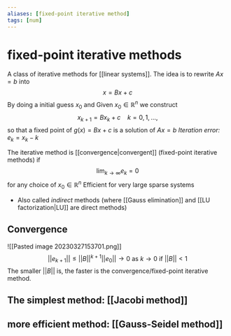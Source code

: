 ```yaml
---
aliases: [fixed-point iterative method]
tags: [num]
---
```


# fixed-point iterative methods
A class of iterative methods for [[linear systems]].
The idea is to rewrite $Ax=b$ into $$x= Bx +c$$By doing a initial guess $x_{0}$ and
Given $x_{0} \in \mathbb{R}^{n}$ we construct $$x_{k+1} = Bx_{k}+c \ \ \ \ k=0,1,...,$$so that a fixed point of $g(x) = Bx+c$ is a solution of $Ax =b$
*Iteration error:* $e_{k}=x_{k}-k$

The iterative method is [[convergence|convergent]] (fixed-point iterative methods) if $$\lim_{k\to \infty }e_{k}= 0$$for any choice of $x_{0} \in \mathbb{R}^{n}$
Efficient for very large sparse systems
- Also called *indirect* methods (where [[Gauss elimination]] and [[LU factorization|LU]] are direct methods)

## Convergence

![[Pasted image 20230327153701.png]]$$ \lvert \lvert e_{k+1} \rvert \rvert \leq \lvert \lvert B \rvert \rvert^{k+1} \lvert \lvert e_{0} \rvert \rvert \rightarrow 0 \text{ as } k \rightarrow 0 \text{ if } \lvert \lvert B \rvert \rvert < 1$$The smaller $\lvert \lvert B \rvert \rvert$ is, the faster is the convergence/fixed-point iterative method.

## The simplest method: [[Jacobi method]]

## more efficient method: [[Gauss-Seidel method]]